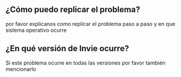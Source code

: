 ## ¿Cómo puedo replicar el problema?
por favor explicanos como replicar el problema paso a paso y en que sistema operativo ocurre
## ¿En qué versión de Invie ocurre?
Si este problema ocurre en todas las versiones por favor también mencionarlo
